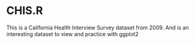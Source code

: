 # CHIS.R
This is a California Health Interview Survey dataset from 2009. And is an interesting dataset to view and practice with ggplot2
